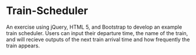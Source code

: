 # Train-Scheduler
An exercise using jQuery, HTML 5, and Bootstrap to develop an example train scheduler.  Users can input their departure time, the name of the train, and will recieve outputs of the next train arrival time and how frequently the train appears.
